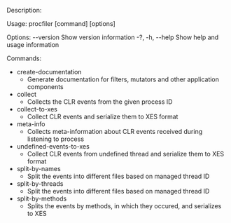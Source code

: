 Description:

Usage:
procfiler [command] [options]

Options:
--version Show version information
-?, -h, --help Show help and usage information

Commands:

- create-documentation
    - Generate documentation for filters, mutators and other application components
- collect
    - Collects the CLR events from the given process ID
- collect-to-xes
    - Collect CLR events and serialize them to XES format
- meta-info
    - Collects meta-information about CLR events received during listening to process
- undefined-events-to-xes
    - Collect CLR events from undefined thread and serialize them to XES format
- split-by-names
    - Split the events into different files based on managed thread ID
- split-by-threads
    - Split the events into different files based on managed thread ID
- split-by-methods
    - Splits the events by methods, in which they occured, and serializes to XES
